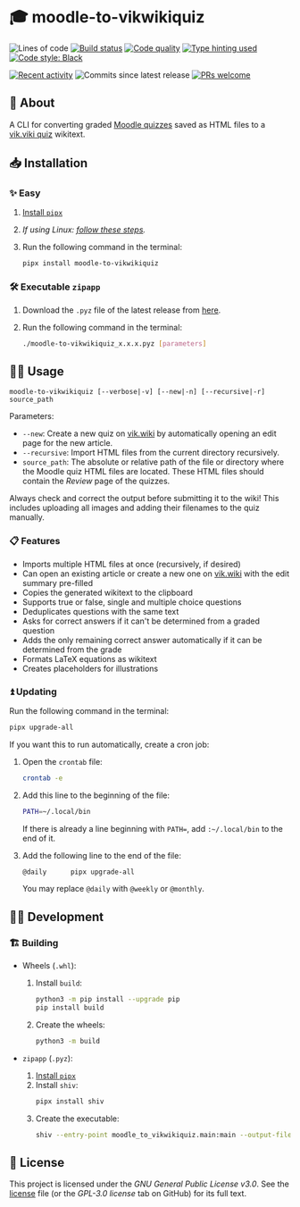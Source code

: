 # 🎓 moodle-to-vikwikiquiz

![Lines of code](https://img.shields.io/badge/lines_of_code-600+-blue)
[![Build status](https://scrutinizer-ci.com/g/gy-mate/moodle-to-vikwikiquiz/badges/build.png?b=main)](https://scrutinizer-ci.com/g/gy-mate/moodle-to-vikwikiquiz/build-status/main)
[![Code quality](https://img.shields.io/scrutinizer/quality/g/gy-mate/moodle-to-vikwikiquiz/main)](https://scrutinizer-ci.com/g/gy-mate/moodle-to-vikwikiquiz/)
[![Type hinting used](https://img.shields.io/badge/type_hinting-used-brightgreen)](https://docs.python.org/3/library/typing.html)
[![Code style: Black](https://img.shields.io/badge/code_style-black-black.svg)](https://github.com/psf/black)

[![Recent activity](https://img.shields.io/github/commit-activity/m/gy-mate/moodle-to-vikwikiquiz)](https://github.com/gy-mate/moodle-to-vikwikiquiz/commits/main/)
![Commits since latest release](https://img.shields.io/github/commits-since/gy-mate/moodle-to-vikwikiquiz/latest)
[![PRs welcome](https://img.shields.io/badge/PRs-welcome-brightgreen)](https://docs.github.com/en/pull-requests/collaborating-with-pull-requests/proposing-changes-to-your-work-with-pull-requests/creating-a-pull-request)


## 📖 About

A CLI for converting graded [Moodle quizzes](https://docs.moodle.org/404/en/Quiz_activity) saved as HTML files to a [vik.viki quiz](https://vik.wiki/Segítség:Kvíz) wikitext.


## 📥 Installation

### ✨ Easy

1. [Install `pipx`](https://pipx.pypa.io/stable/#install-pipx)
1. _If using Linux: [follow these steps](https://github.com/asweigart/pyperclip/blob/master/docs/index.rst#not-implemented-error)._
1. Run the following command in the terminal:

    ```bash
    pipx install moodle-to-vikwikiquiz
    ```


### 🛠️ Executable `zipapp`

1. Download the `.pyz` file of the latest release from [here](https://github.com/gy-mate/moodle-to-vikwikiquiz/releases/latest).
1. Run the following command in the terminal:

    ```bash
    ./moodle-to-vikwikiquiz_x.x.x.pyz [parameters]
    ```


## 🧑‍💻 Usage

```text
moodle-to-vikwikiquiz [--verbose|-v] [--new|-n] [--recursive|-r] source_path
```

Parameters:
* `--new`: Create a new quiz on [vik.wiki](https://vik.wiki/) by automatically opening an edit page for the new article.
* `--recursive`: Import HTML files from the current directory recursively.
* `source_path`: The absolute or relative path of the file or directory where the Moodle quiz HTML files are located.
  These HTML files should contain the _Review_ page of the quizzes.

Always check and correct the output before submitting it to the wiki!
This includes uploading all images and adding their filenames to the quiz manually.


### 📋 Features

* Imports multiple HTML files at once (recursively, if desired)
* Can open an existing article or create a new one on [vik.wiki](https://vik.wiki/) with the edit summary pre-filled
* Copies the generated wikitext to the clipboard
* Supports true or false, single and multiple choice questions
* Deduplicates questions with the same text
* Asks for correct answers if it can't be determined from a graded question
* Adds the only remaining correct answer automatically if it can be determined from the grade
* Formats LaTeX equations as wikitext
* Creates placeholders for illustrations


### ⏫ Updating

Run the following command in the terminal:

```bash
pipx upgrade-all
```

If you want this to run automatically, create a cron job:

1. Open the `crontab` file:
    ```bash
    crontab -e
    ```

1. Add this line to the beginning of the file:
    ```bash
    PATH=~/.local/bin
    ```
    If there is already a line beginning with `PATH=`, add `:~/.local/bin` to the end of it.

1. Add the following line to the end of the file:
    ```bash
    @daily		pipx upgrade-all
    ```
   You may replace `@daily` with `@weekly` or `@monthly`.


## 🧑‍💻 Development

### 🏗️ Building

- Wheels (`.whl`):
    1. Install `build`:
        ```bash
        python3 -m pip install --upgrade pip
        pip install build
        ```
    1. Create the wheels:
        ```bash
        python3 -m build
        ```

- `zipapp` (`.pyz`):
    1. [Install `pipx`](https://pipx.pypa.io/stable/#install-pipx)
    1. Install `shiv`:
        ```bash
        pipx install shiv
        ```
    1. Create the executable:
        ```bash
        shiv --entry-point moodle_to_vikwikiquiz.main:main --output-file moodle-to-vikwikiquiz.pyz --reproducible .
        ```


## 📜 License

This project is licensed under the _GNU General Public License v3.0_.
See the [license](copying.txt) file (or the _GPL-3.0 license_ tab on GitHub) for its full text.